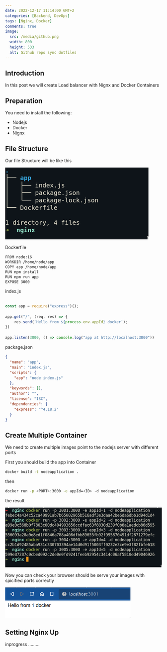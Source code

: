 ```yaml
---
date: 2022-12-17 11:14:00 GMT+2
categories: [Backend, DevOps]
tags: [Nginx, Docker]
comments: true
image:
  src: /media/github.png
  width: 800
  height: 533
  alt: Github repo sync dotfiles
---
```


## Introduction

In this post we will create Load balancer with Nignx and Docker Containers

## Preparation 
You need to install the following:
- Nodejs
- Docker 
- Nignx

## File Structure
Our file Structure will be like this

![Docker Node Server](/media/node-docker.png)

Dockerfile
```docker
FROM node:16
WORKDIR /home/node/app
COPY app /home/node/app
RUN npm install
RUN npm run app
EXPOSE 3000
```

index.js
```js

const app = require("express")();

app.get("/", (req, res) => {
    res.send(`Hello from ${process.env.appId} docker`);
})

app.listen(3000, () => console.log("app at http://localhost:3000"))

```

package.json
```json
{
  "name": "app",
  "main": "index.js",
  "scripts": {
    "app": "node index.js"
  },
  "keywords": [],
  "author": "",
  "license": "ISC",
  "dependencies": {
    "express": "^4.18.2"
  }
}
```

## Create Multiple Container
We need to create multiple images point to the nodejs server with different ports

First you should build the app into Container
```bash
docker build -t nodeapplication .
```
then
```bash
docker run -p <PORT>:3000 -e appId=<ID> -d nodeapplication
```
the result

![Docker Creation](/media/docker-images.png)

Now you can check your browser should be serve your images with spicified ports correctly

![Docker id browser](/media/docker-id-browser.png)

## Setting Nginx Up


inprogress .........
